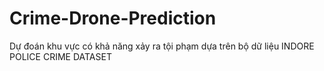# Crime-Drone-Prediction
Dự đoán khu vực có khả năng xảy ra tội phạm dựa trên bộ dữ liệu INDORE POLICE CRIME DATASET
